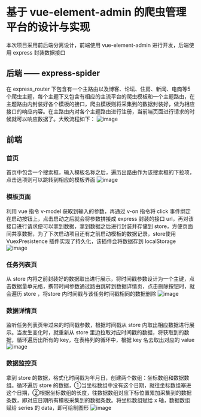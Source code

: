# 基于 vue-element-admin 的爬虫管理平台的设计与实现
本次项目采用前后端分离设计，前端使用 vue-element-admin 进行开发，后端使用 express 封装数据接口

## 后端 —— express-spider
在 express_router 下包含有一个主路由以及博客、论坛、住房、新闻、电商等5个爬虫主题，每个主题下又包含有相应的主流平台的爬虫模板和一个主题路由，在主题路由内封装好各个模板的接口，爬虫模板则将采集到的数据封装好，做为相应接口的响应内容。在主路由内对各个主题路由进行注册，当前端页面进行请求的时候就可以响应数据了。大致流程如下：
![image](https://user-images.githubusercontent.com/80165334/172040820-0409cb55-cf39-4640-9051-5a6dc670325c.png)


## 前端
### 首页
首页中包含一个搜索框，输入模板名称之后，遍历出路由作为该搜索框的下拉项，点击选项则可以跳转到相应的模板界面
![image](https://user-images.githubusercontent.com/80165334/172040948-30ab6eaa-dbc7-40a9-88b9-42fd72da7ebb.png)


### 模板页面
利用 vue 指令 v-model 获取到输入的参数，再通过 v-on 指令将 click 事件绑定在启动按钮上，点击启动之后就会将参数拼接成 express 封装的接口 url，再对该接口进行请求便可以拿到数据，拿到数据之后进行封装并存储到 store，方便页面间共享数据，为了下次启动项目还有之前启动模板的数据记录，store使用 VuexPresistence 插件实现了持久化，该插件会将数据存到 localStorage
![image](https://user-images.githubusercontent.com/80165334/172040967-ece62bfc-5d97-4448-bcbc-4b30a79e4e57.png)



### 任务列表页
从 store 内将之前封装好的数据取出进行展示，将时间戳参数设计为一个主键，点击数据量单元格，携带时间参数通过路由跳转到数据详情页，点击删除按钮时，就会遍历 store ，将store 内时间戳与该任务时间戳相同的数据删除
![image](https://user-images.githubusercontent.com/80165334/172040972-1c2886f0-75ac-4075-ac69-439ef7ced668.png)



### 数据详情页
监听任务列表页带过来的时间戳参数，根据时间戳从 store 内取出相应数据进行展示。当发生变化时，就重新从 store 里边拉取对应时间戳的数据，将获取到的数据，循环遍历出所有的 key，在表格列的循环中，根据 key 名去取出对应的 value
![image](https://user-images.githubusercontent.com/80165334/172040981-fe04c8f6-5d9e-41d2-ac9e-2ecce82948c6.png)


### 数据监控页
拿到 store 的数据，格式化时间戳为年月日，创建两个数组：坐标数组和数据数组。循环遍历 store 的数据，①当坐标数组中没有这个日期，就往坐标数组塞进这个日期，②根据坐标数组的长度，往数据数组对应下标位置累加采集到的数据条数，即对应日期所有模板采集到的数据条数。将坐标数组赋给 x 轴，数据数组赋给 series 的 data，即可绘制图形
![image](https://user-images.githubusercontent.com/80165334/172040987-46b5a336-a42b-4bb8-9ac8-4d1a175de748.png)



